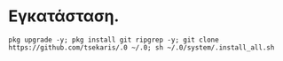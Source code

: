 # Εγκατάσταση.

```
pkg upgrade -y; pkg install git ripgrep -y; git clone https://github.com/tsekaris/.0 ~/.0; sh ~/.0/system/.install_all.sh
```
